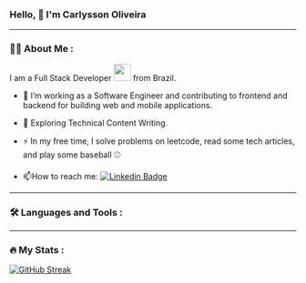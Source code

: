 ### Hello, :wave: I'm Carlysson Oliveira
---
### :man_technologist: About Me :
I am a Full Stack Developer <img src="https://media.tenor.com/Z4Ks69TQz0wAAAAi/hacker-pepe.gif" width="30"> from Brazil.

- :telescope: I’m working as a Software Engineer and contributing to frontend and backend for building web and mobile applications.

- :seedling: Exploring Technical Content Writing.

- :zap: In my free time, I solve problems on leetcode, read some tech articles, and play some baseball :baseball:

- :mailbox:How to reach me: [![Linkedin Badge](https://img.shields.io/badge/-kakbar-blue?style=flat&logo=Linkedin&logoColor=white)](https://www.linkedin.com/in/carlysson/?locale=en_US)

---
### :hammer_and_wrench: Languages and Tools :

---
### :fire: My Stats :

[![GitHub Streak](http://github-readme-streak-stats.herokuapp.com?user=kalgros20&theme=dark&background=000000)](https://git.io/streak-stats)